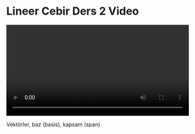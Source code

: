 # Lineer Cebir Ders 2 Video

<video width="95%" controls>
    <source src="https://drive.google.com/uc?export=view&id=1av_EBNwp2ymxOnIpL31sSA8fvz1paAQB" type='video/mp4'>
</video>

Vektörler, baz (basis), kapsam (span)
